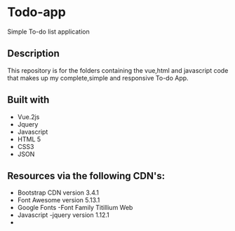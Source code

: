 # Todo-app
Simple To-do list application


## Description
This repository is for the folders containing the vue,html and javascript code that makes up my complete,simple and responsive To-do App. 

## Built with
* Vue.2js
* Jquery
* Javascript
* HTML 5
* CSS3
* JSON

## Resources via the following CDN's:
* Bootstrap CDN version 3.4.1 
* Font Awesome version 5.13.1
* Google Fonts -Font Family Titillium Web
* Javascript -jquery version 1.12.1
* 


